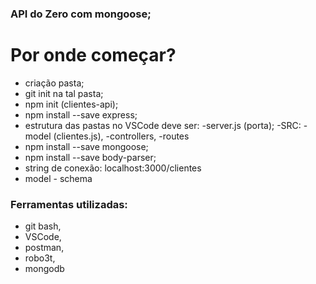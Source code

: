 ### API do Zero com mongoose;

# Por onde começar?
- criação pasta;
- git init na tal pasta;
- npm init (clientes-api);
- npm install --save express;
- estrutura das pastas no VSCode deve ser: 
	-server.js (porta);
	-SRC:
		-model (clientes.js),
		-controllers,
		-routes
- npm install --save mongoose;
- npm install --save body-parser;
- string de conexão:
	localhost:3000/clientes
- model - schema

### Ferramentas utilizadas:
- git bash,
- VSCode,
- postman,
- robo3t,
- mongodb
